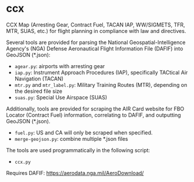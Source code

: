 # ccx
CCX Map (Arresting Gear, Contract Fuel, TACAN IAP, WW/SIGMETS, TFR, MTR, SUAS, etc.) for flight planning in compliance with law and directives. 

Several tools are provided for parsing the National Geospatial-Intelligence Agency's (NGA) Defense Aeronautical Flight Information File (DAFIF) into GeoJSON (*.json):
* `agear.py`: airports with arresting gear
* `iap.py`: Instrument Approach Procedures (IAP), specifically TACtical Air Navigation (TACAN) 
* `mtr.py` and `mtr_label.py`: Military Training Routes (MTR), depending on the desired file size
* `suas.py`: Special Use Airspace (SUAS)

Additionally, tools are provided for scraping the AIR Card website for FBO Locator (Contract Fuel) information, correlating to DAFIF, and outputting GeoJSON (*.json). 
* `fuel.py`: US and CA will only be scraped when specified.
* `merge-geojson.py`: combine multiple *.json files

The tools are used programmatically in the following script:
* `ccx.py`

Requires DAFIF: https://aerodata.nga.mil/AeroDownload/

